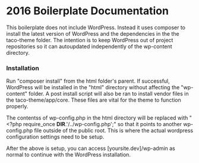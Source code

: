 # 2016 Boilerplate Documentation

This boilerplate does not include WordPress. Instead it uses composer to install the latest version of WordPress and the dependencies in the the taco-theme folder. The intention is to keep WordPress out of project repositories so it can autoupdated independently of the wp-content directory.

### Installation
Run "composer install" from the html folder's parent. If successful, WordPress will be installed in the "html" directory without affecting the "wp-content" folder. A post install script will also be ran to install vendor files in the taco-theme/app/core. These files are vital for the theme to function properly.

The contentss of wp-config.php in the html directory will be replaced with "<?php require_once __DIR__.'/../wp-config.php';" so that it points to another wp-config.php file outside of the public root. This is where the actual wordpress configuration settings need to be setup.

After the above is setup, you can access [yoursite.dev]/wp-admin as normal to continue with the WordPress installation.

